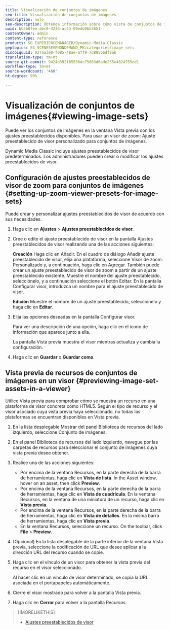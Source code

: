```yaml
---
title: Visualización de conjuntos de imágenes
seo-title: Visualización de conjuntos de imágenes
description: nulo
seo-description: Obtenga información sobre cómo vista de conjuntos de imágenes.
uuid: bb5b0fee-abc0-4236-ac43-09edb9bb3651
contentOwner: admin
content-type: reference
products: SG_EXPERIENCEMANAGER/Dynamic-Media-Classic
geptopics: SG_SCENESEVENONDEMAND_PK/categories/image_sets
discoiquuid: 027aa3e0-f085-48ae-aff9-7b805bbdf8ab
translation-type: tm+mt
source-git-commit: 9424b392f85536dc75083d0ade255e4824755ed1
workflow-type: tm+mt
source-wordcount: '460'
ht-degree: 90%

---
```



# Visualización de conjuntos de imágenes{#viewing-image-sets}

Puede ver los conjuntos de imágenes en la ventana Vista previa con los ajustes preestablecidos disponibles. Para usar un visor de zoom: Ajuste preestablecido de visor personalizado para conjuntos de imágenes.

Dynamic Media Classic incluye ajustes preestablecidos de visor predeterminados. Los administradores pueden crear o modificar los ajustes preestablecidos de visor.

## Configuración de ajustes preestablecidos de visor de zoom para conjuntos de imágenes {#setting-up-zoom-viewer-presets-for-image-sets}

Puede crear y personalizar ajustes preestablecidos de visor de acuerdo con sus necesidades.

1. Haga clic en **Ajustes** > **Ajustes preestablecidos de visor**.
1. Cree o edite el ajuste preestablecido de visor en la pantalla Ajustes preestablecidos de visor realizando una de las acciones siguientes:

   **Creación** Haga clic en Añadir. En el cuadro de diálogo Añadir ajuste preestablecido de visor, elija una plataforma, seleccione Visor de zoom: Personalizado y, a continuación, haga clic en Agregar. También puede crear un ajuste preestablecido de visor de zoom a partir de un ajuste preestablecido existente. Muestre el nombre del ajuste preestablecido, selecciónelo, y a continuación seleccione el botón Editar. En la pantalla Configurar visor, introduzca un nombre para el ajuste preestablecido de visor.

   **Edición** Muestre el nombre de un ajuste preestablecido, selecciónelo y haga clic en **Editar**.

1. Elija las opciones deseadas en la pantalla Configurar visor. 

   Para ver una descripción de una opción, haga clic en el icono de información  que aparece junto a ella.

   La pantalla Vista previa muestra el visor mientras actualiza y cambia la configuración.

1. Haga clic en **Guardar** o **Guardar como**.

## Vista previa de recursos de conjuntos de imágenes en un visor {#previewing-image-set-assets-in-a-viewer}

Utilice Vista previa para comprobar cómo se muestra un recurso en una plataforma de visor concreta como HTML5. Según el tipo de recurso y el visor asociado cuya vista previa haya seleccionado, no todas las plataformas se encuentran disponibles en Vista previa.

1. En la lista desplegable Mostrar del panel Biblioteca de recursos del lado izquierdo, seleccione Conjunto de imágenes.
1. En el panel Biblioteca de recursos del lado izquierdo, navegue por las carpetas de recursos para seleccionar el conjunto de imágenes cuya vista previa desee obtener.
1. Realice una de las acciones siguientes:

   * Por encima de la ventana Recursos, en la parte derecha de la barra de herramientas, haga clic en **Vista de lista**. In the Asset window, hover on an asset, then click **Preview**.
   * Por encima de la ventana Recursos, en la parte derecha de la barra de herramientas, haga clic en **Vista de cuadrícula**. En la ventana Recursos, en la ventana de una miniatura de un recurso, haga clic en **Vista previa**.
   * Por encima de la ventana Recursos, en la parte derecha de la barra de herramientas, haga clic en **Vista de detalles**. En la misma barra de herramientas, haga clic en **Vista previa**.
   * En la ventana Recursos, seleccione un recurso. On the toolbar, click **File** > **Preview**.

1. (Opcional) En la lista desplegable de la parte inferior de la ventana Vista previa, seleccione la codificación de URL que desee aplicar a la dirección URL del recurso cuando se copie.
1. Haga clic en el vínculo de un visor para obtener la vista previa del recurso en el visor seleccionado.

   Al hacer clic en un vínculo de visor determinado, se copia la URL asociada en el portapapeles automáticamente.

1. Cierre el visor mostrado para volver a la pantalla Vista previa.
1. Haga clic en **Cerrar** para volver a la pantalla Recursos.

>[!MORELIKETHIS]
>
>* [Ajustes preestablecidos de visor](application-setup.md#viewer_presets)

